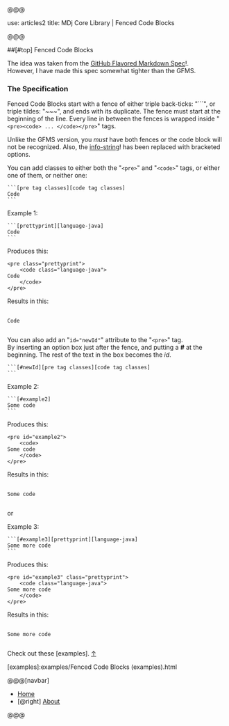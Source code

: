 @@@

use: articles2
title: MDj Core Library | Fenced Code Blocks

@@@


##[#top] Fenced Code Blocks

The idea was taken from the [GitHub Flavored Markdown Spec][gfms]!.  
However, I have made this spec somewhat tighter than the GFMS.

### The Specification

Fenced Code Blocks start with a fence of either triple back-ticks: "```", 
or triple tildes: "~~~", and ends with its duplicate.  The fence must start
at the beginning of the line.  Every line in between the fences is wrapped 
inside "`<pre><code> ... </code></pre>`" tags.

Unlike the GFMS version, you *must* have both fences or the code block
will not be recognized.  Also, the [info-string]! has been replaced with
bracketed options.

You can add classes to either both the "`<pre>`" and "`<code>`" tags, 
or either one of them, or neither one:
~~~
```[pre tag classes][code tag classes]
Code
```
~~~
Example 1:
~~~
```[prettyprint][language-java]
Code
```
~~~
Produces this:
```
<pre class="prettyprint">
    <code class="language-java">
Code
    </code>
</pre>
```
Results in this:
<pre class="prettyprint">
    <code class="language-java">
Code
    </code>
</pre>

You can also add an "`id="newId"`" attribute to the "`<pre>`" tag.  
By inserting an option box just after the fence, and putting a __#__ at the
beginning.  The rest of the text in the box becomes the _id_.

~~~
```[#newId][pre tag classes][code tag classes]
```
~~~

Example 2:
~~~
```[#example2]
Some code
```
~~~
Produces this:
~~~
<pre id="example2">
    <code>
Some code
    </code>
</pre>
~~~
Results in this:
<pre id="example2">
    <code>
Some code
    </code>
</pre>

or

Example 3:
~~~
```[#example3][prettyprint][language-java]
Some more code
```
~~~
Produces this:
~~~
<pre id="example3" class="prettyprint">
    <code class="language-java">
Some more code
    </code>
</pre>
~~~
Results in this:
<pre id="example3" class="prettyprint">
    <code class="language-java">
Some more code
    </code>
</pre>


Check out these [examples]. [&uarr;](#top)

[gfms]:https://github.github.com/gfm/#fenced-code-blocks
[info-string]:https://github.github.com/gfm/#info-string
[examples]:examples/Fenced Code Blocks (examples).html

@@@[navbar]

- [Home](index.html)
- [@right] [About](About.html)

@@@
